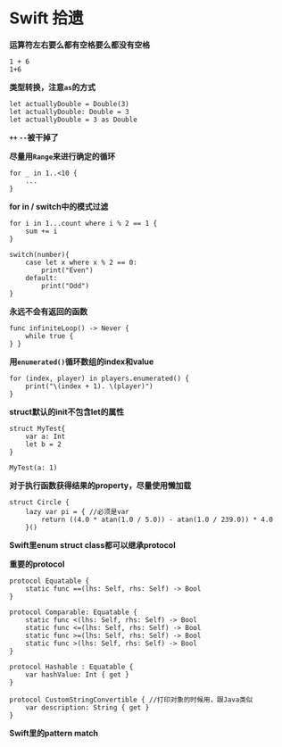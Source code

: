 # Swift 拾遗

**运算符左右要么都有空格要么都没有空格**

```
1 + 6
1+6
```

**类型转换，注意`as`的方式**

```
let actuallyDouble = Double(3)
let actuallyDouble: Double = 3
let actuallyDouble = 3 as Double
```

**`++` `--`被干掉了**

**尽量用`Range`来进行确定的循环**

```
for _ in 1..<10 {
    ...
}
```

**for in / switch中的模式过滤**

```
for i in 1...count where i % 2 == 1 {
    sum += i 
}

switch(number){
    case let x where x % 2 == 0:
        print("Even")
    default:
        print("Odd")
}
```

**永远不会有返回的函数**

```
func infiniteLoop() -> Never {
    while true {
} }
```

**用`enumerated()`循环数组的index和value**

```
for (index, player) in players.enumerated() {
    print("\(index + 1). \(player)")
}
```

**struct默认的init不包含let的属性**

```
struct MyTest{
    var a: Int
    let b = 2
}

MyTest(a: 1)
```

**对于执行函数获得结果的property，尽量使用懒加载**

```
struct Circle {
    lazy var pi = { //必须是var
        return ((4.0 * atan(1.0 / 5.0)) - atan(1.0 / 239.0)) * 4.0
    }()
```

**Swift里enum struct class都可以继承protocol**

**重要的protocol**

```
protocol Equatable {
    static func ==(lhs: Self, rhs: Self) -> Bool
}

protocol Comparable: Equatable {
    static func <(lhs: Self, rhs: Self) -> Bool
    static func <=(lhs: Self, rhs: Self) -> Bool
    static func >=(lhs: Self, rhs: Self) -> Bool
    static func >(lhs: Self, rhs: Self) -> Bool
}

protocol Hashable : Equatable {
    var hashValue: Int { get }
}

protocol CustomStringConvertible { //打印对象的时候用，跟Java类似
    var description: String { get }
}
```

**Swift里的pattern match**

